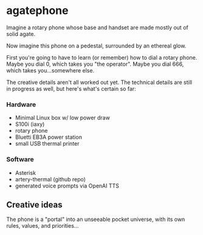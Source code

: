 # agatephone

Imagine a rotary phone whose base and handset are made mostly out of solid agate.

Now imagine this phone on a pedestal, surrounded by an ethereal glow.

First you're going to have to learn (or remember) how to dial a rotary phone.  Maybe you dial 0, which takes you "the operator".  Maybe you dial 666, which takes you...somewhere else. 

The creative details aren't all worked out yet.  The technical details are still in progress as well, but here's what's certain so far:


### Hardware

* Minimal Linux box w/ low power draw
* S100i (iaxy)
* rotary phone
* Bluetti EB3A power station
* small USB thermal printer


### Software

* Asterisk
* artery-thermal (github repo)
* generated voice prompts via OpenAI TTS


## Creative ideas

The phone is a "portal" into an unseeable pocket universe, with its own rules, values, and priorities...
